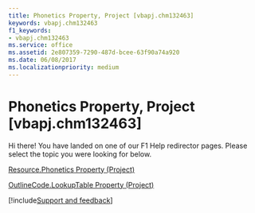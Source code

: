 ```yaml
---
title: Phonetics Property, Project [vbapj.chm132463]
keywords: vbapj.chm132463
f1_keywords:
- vbapj.chm132463
ms.service: office
ms.assetid: 2e807359-7290-487d-bcee-63f90a74a920
ms.date: 06/08/2017
ms.localizationpriority: medium
---
```



# Phonetics Property, Project [vbapj.chm132463]

Hi there! You have landed on one of our F1 Help redirector pages. Please select the topic you were looking for below.

[Resource.Phonetics Property (Project)](https://msdn.microsoft.com/library/9388a047-6c4a-d97f-9aaf-0d264b36da31%28Office.15%29.aspx)

[OutlineCode.LookupTable Property (Project)](https://msdn.microsoft.com/library/04eedfab-2aff-5836-ec02-5f3a41ab3e77%28Office.15%29.aspx)

[!include[Support and feedback](~/includes/feedback-boilerplate.md)]